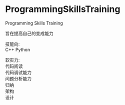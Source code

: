 # ProgrammingSkillsTraining
Programming Skills Training

旨在提高自己的变成能力

技能向:</br>
C++
Python

软实力:</br>
代码阅读</br>
代码调试能力</br>
问题分析能力</br>
归纳</br>
架构</br>
设计</br>


